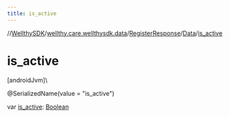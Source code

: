```yaml
---
title: is_active
---
```

//[WellthySDK](../../../../index.html)/[wellthy.care.wellthysdk.data](../../index.html)/[RegisterResponse](../index.html)/[Data](index.html)/[is_active](is_active.html)



# is_active



[androidJvm]\




@SerializedName(value = "is_active")



var [is_active](is_active.html): [Boolean](https://kotlinlang.org/api/latest/jvm/stdlib/kotlin/-boolean/index.html)





